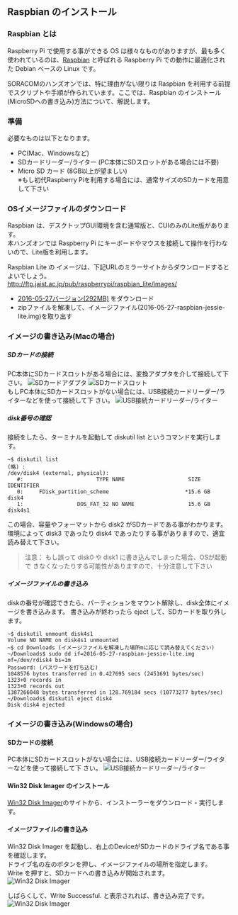 ## <a name="raspbian-install">Raspbian のインストール</a>
### Raspbian とは
Raspberry Pi で使用する事ができる OS は様々なものがありますが、最も多く使われているのは、[Raspbian](https://www.raspbian.org) と呼ばれる Raspberry Pi での動作に最適化された Debian ベースの Linux です。

SORACOMのハンズオンでは、特に理由がない限りは Raspbian を利用する前提でスクリプトや手順が作られています。ここでは、Raspbian のインストール(MicroSDへの書き込み)方法について、解説します。

### 準備
必要なものは以下となります。
- PC(Mac、Windowsなど)
- SDカードリーダー/ライター (PC本体にSDスロットがある場合には不要)
- Micro SD カード (8GB以上が望ましい)  
 ※もし初代Raspberry Piを利用する場合には、通常サイズのSDカードを用意して下さい

### OSイメージファイルのダウンロード
Raspbian は、デスクトップGUI環境を含む通常版と、CUIのみのLite版があります。  
本ハンズオンでは Raspberry Pi にキーボードやマウスを接続して操作を行わないので、Lite版を利用します。

Raspbian Lite の イメージは、下記URLのミラーサイトからダウンロードするとよいでしょう。  
http://ftp.jaist.ac.jp/pub/raspberrypi/raspbian_lite/images/

- [2016-05-27バージョン(292MB)](http://ftp.jaist.ac.jp/pub/raspberrypi/raspbian_lite/images/raspbian_lite-2016-05-31/2016-05-27-raspbian-jessie-lite.zip) をダウンロード
- zipファイルを解凍して、イメージファイル(2016-05-27-raspbian-jessie-lite.img)を取り出す

### イメージの書き込み(Macの場合)
##### SDカードの接続
PC本体にSDカードスロットがある場合には、変換アダプタを介して接続して下さい。
![SDカードアダプタ](../common/image/raspbian-install-001.jpg) ![SDカードスロット](../common/image/raspbian-install-002.jpg)  
もしPC本体にSDカードスロットがない場合には、USB接続カードリーダー/ライターなどを使って接続して下 さい。
![USB接続カードリーダー/ライター](../common/image/raspbian-install-003.jpg)

##### disk番号の確認
接続をしたら、ターミナルを起動して diskutil list というコマンドを実行します。

```
~$ diskutil list
(略) :
/dev/disk4 (external, physical):
   #:                       TYPE NAME                    SIZE       IDENTIFIER
   0:     FDisk_partition_scheme                        *15.6 GB    disk4
   1:                 DOS_FAT_32 NO NAME                 15.6 GB    disk4s1
```

この場合、容量やフォーマットから disk2 がSDカードである事がわかります。環境によって disk3 であったり disk4 であったりする事がありますので、適宜読み替えて下さい。

> 注意： もし誤って disk0 や disk1 に書き込んでしまった場合、OSが起動で きなくなったりする可能性がありますので、十分注意して下さい

##### イメージファイルの書き込み
diskの番号が確認できたら、パーティションをマウント解除し、disk全体にイメージを書き込みます。 書き込みが終わったら eject して、SDカードを取り外します。

```
~$ diskutil unmount disk4s1
Volume NO NAME on disk4s1 unmounted
~$ cd Downloads (イメージファイルを解凍した場所mに応じて読み替えてください)
~/Downloads$ sudo dd if=2016-05-27-raspbian-jessie-lite.img of=/dev/rdisk4 bs=1m
Password: (パスワードを打ち込む)
1048576 bytes transferred in 0.427695 secs (2451691 bytes/sec)
1323+0 records in
1323+0 records out
1387266048 bytes transferred in 128.769184 secs (10773277 bytes/sec)
~/Downloads$ diskutil eject disk4
Disk disk4 ejected
```

### イメージの書き込み(Windowsの場合)
#### SDカードの接続
PC本体にSDカードスロットがない場合には、USB接続カードリーダー/ライターなどを使って接続して下 さい。
![USB接続カードリーダー/ライター](../common/image/raspbian-install-003.jpg)

#### Win32 Disk Imager のインストール
[Win32 Disk Imager](https://osdn.jp/projects/sfnet_win32diskimager/)のサイトから、インストーラーをダウンロード・実行します。

#### イメージファイルの書き込み
Win32 Disk Imager を起動し、右上のDeviceがSDカードのドライブ名である事を確認します。  
ドライブ名の左のボタンを押し、イメージファイルの場所を指定します。  
Write を押すと、SDカードへの書き込みが開始されます。
![Win32 Disk Imager](../common/image/raspbian-install-004.png)

しばらくして、Write Successful. と表示されれば、書き込み完了です。
![Win32 Disk Imager](../common/image/raspbian-install-005.png)
